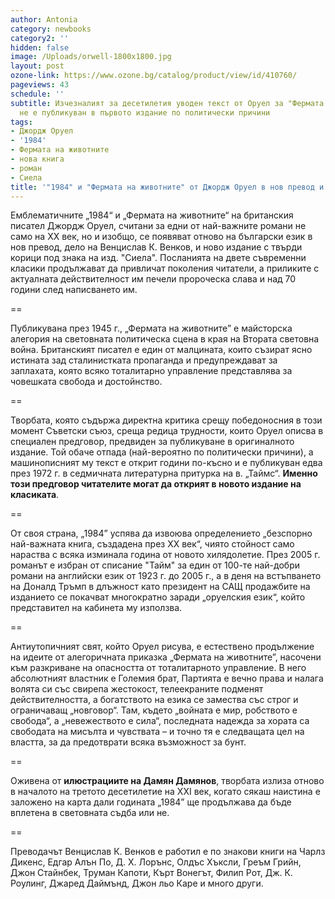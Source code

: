 ```yaml
---
author: Antonia
category: newbooks
category2: ''
hidden: false
image: /Uploads/orwell-1800x1800.jpg
layout: post
ozone-link: https://www.ozone.bg/catalog/product/view/id/410760/
pageviews: 43
schedule: ''
subtitle: Изчезналият за десетилетия уводен текст от Оруел за "Фермата на животните"
  не е публикуван в първото издание по политически причини
tags:
- Джордж Оруел
- '1984'
- Фермата на животните
- нова книга
- роман
- Сиела
title: '"1984" и "Фермата на животните" от Джордж Оруел в нов превод и издания'
---
```


Емблематичните „1984“ и „Фермата на животните“ на британския писател Джордж Оруел, считани за едни от най-важните романи не само на XX век, но и изобщо, се появяват отново на български език в нов превод, дело на Венцислав К. Венков, и ново издание с твърди корици под знака на изд. "Сиела". Посланията на двете съвременни класики продължават да привличат поколения читатели, а приликите с актуалната действителност им печели пророческа слава и над 70 години след написването им. 

\==

Публикувана през 1945 г., „Фермата на животните” е майсторска алегория на световната политическа сцена в края на Втората световна война. Британският писател е един от малцината, които съзират ясно истината зад сталинистката пропаганда и предупреждават за заплахата, която всяко тоталитарно управление представлява за човешката свобода и достойнство. 

\==

Творбата, която съдържа директна критика срещу победоносния в този момент Съветски съюз, среща редица трудности, които Оруел описва в специален предговор, предвиден за публикуване в оригиналното издание. Той обаче отпада (най-вероятно по политически причини), а машинописният му текст е открит години по-късно и е публикуван едва през 1972 г. в седмичната литературна притурка на в. „Таймс“. **Именно този предговор читателите могат да открият в новото издание на класиката**.

\==

От своя страна, „1984” успява да извоюва определението „безспорно най-важната книга, създадена през XX век“, чиято стойност само нараства с всяка изминала година от новото хилядолетие. През 2005 г.  романът е избран от списание "Тайм" за един от 100-те най-добри романи на английски език от 1923 г. до 2005 г., а в деня на встъпването на Доналд Тръмп в длъжност като президент на САЩ продажбите на изданието се покачват многократно заради „оруелския език“, който представител на кабинета му използва.

\==

Антиутопичният свят, който Оруел рисува, е естествено продължение на идеите от алегоричната приказка „Фермата на животните”, насочени към разкриване на опасността от тоталитарното управление. В него абсолютният властник е Големия брат, Партията е вечно права и налага волята си със свирепа жестокост, телеекраните подменят действителността, а богатството на езика се замества със строг и ограничаващ „новговор“. Там, където „войната е мир, робството е свобода“, а „невежеството е сила“, последната надежда за хората са свободата на мисълта и чувствата – и точно тя е следващата цел на властта, за да предотврати всяка възможност за бунт. 

\==

Оживена от **илюстрациите на Дамян Дамянов**, творбата излиза отново в началото на третото десетилетие на XXI век, когато сякаш наистина е заложено на карта дали годината „1984” ще продължава да бъде вплетена в световната съдба или не.

\==

Преводачът Венцислав К. Венков е работил е по знакови книги на Чарлз Дикенс, Едгар Алън По, Д. Х. Лорънс, Олдъс Хъксли, Греъм Грийн, Джон Стайнбек, Трумaн Капоти, Кърт Вонегът, Филип Рот, Дж. К. Роулинг, Джаред Даймънд, Джон льо Каре и много други.